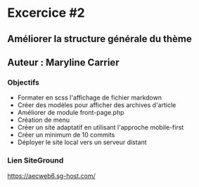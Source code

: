 # Excercice #2

## Améliorer la structure générale du thème
## Auteur : Maryline Carrier 
### Objectifs 

- Formater en scss l'affichage de fichier markdown
- Créer des modèles pour afficher des archives d'article
- Améliorer de module front-page.php
- Création de menu
- Créer un site adaptatif en utilisant l'approche mobile-first
- Créer un minimum de 10 commits
- Déployer le site local vers un serveur distant


### Lien SiteGround 

https://aecweb6.sg-host.com/



